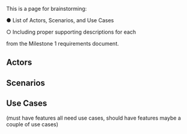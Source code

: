 This is a page for brainstorming:

● List of Actors, Scenarios, and Use Cases

○ Including proper supporting descriptions for each

from the Milestone 1 requirements document.

## Actors

## Scenarios

## Use Cases

(must have features all need use cases, should have features maybe a couple of use cases)

